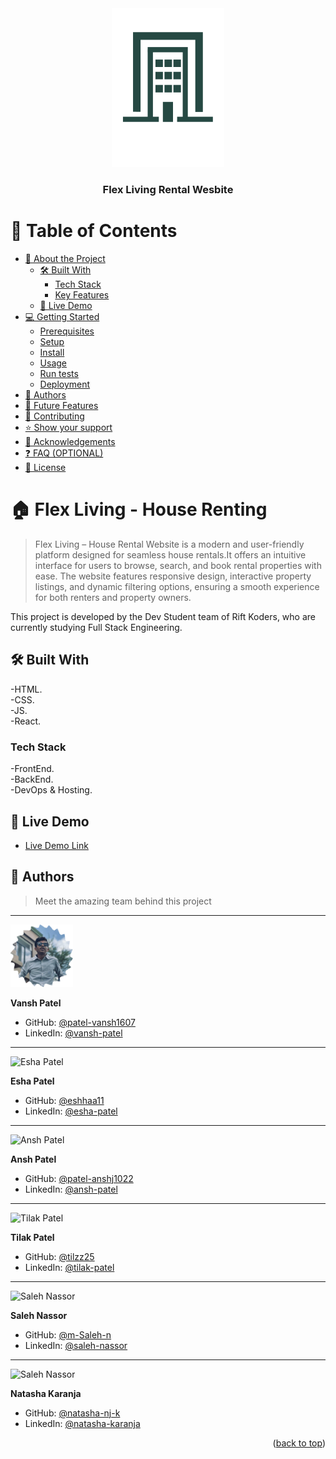   <div align="center">
  <img src="./Images/company-logo.png" alt="logo" width="180"  height="auto" />
  <br/>

  <h3><b>Flex Living Rental Wesbite</b></h3>

  </div>

<!-- TABLE OF CONTENTS -->

# 📗 Table of Contents

- [📖 About the Project](#about-project)
  - [🛠 Built With](#built-with)
    - [Tech Stack](#tech-stack)
    - [Key Features](#key-features)
  - [🚀 Live Demo](#live-demo)
- [💻 Getting Started](#getting-started)
  - [Prerequisites](#prerequisites)
  - [Setup](#setup)
  - [Install](#install)
  - [Usage](#usage)
  - [Run tests](#run-tests)
  - [Deployment](#deployment)
- [👥 Authors](#authors)
- [🔭 Future Features](#future-features)
- [🤝 Contributing](#contributing)
- [⭐️ Show your support](#support)
- [🙏 Acknowledgements](#acknowledgements)
- [❓ FAQ (OPTIONAL)](#faq)
- [📝 License](#license)

<!-- PROJECT DESCRIPTION -->

# 🏠 Flex Living - House Renting <a name="about-project"></a>

> Flex Living – House Rental Website is a modern and user-friendly platform designed for seamless house rentals.It offers an intuitive interface for users to browse, search, and book rental properties with ease. The website features responsive design, interactive property listings, and dynamic filtering options, ensuring a smooth experience for both renters and property owners.

This project is developed by the Dev Student team of Rift Koders, who are currently studying Full Stack Engineering.


## 🛠 Built With <a name="built-with"></a>
-HTML.<br>
-CSS.<br>
-JS.<br>
-React.


### Tech Stack <a name="tech-stack"></a>

-FrontEnd. <br>
-BackEnd.<br>
-DevOps & Hosting.


<!-- LIVE DEMO -->

## 🚀 Live Demo <a name="live-demo"></a>

- [Live Demo Link](https://flex-living-rental-website.vercel.app/)


<!-- AUTHORS -->

## 👥 Authors <a name="authors"></a>

> Meet the amazing team behind this project
<hr>
<img src="./Images/vansh.png" alt="Vansh Patel" width="100" >

**Vansh Patel**

- GitHub: [@patel-vansh1607](https://github.com/patel-vansh1607)
- LinkedIn: [@vansh-patel](https://www.linkedin.com/in/vansh-patel-72650b26a/)

<hr>
<img src="./Images/" alt="Esha Patel" width="100" >

**Esha Patel**

- GitHub: [@eshhaa11](https://github.com/Eshhaa11)
- LinkedIn: [@esha-patel](https://www.linkedin.com/in/esha-patel-9463ab317)

<hr>
<img src="./Images/" alt="Ansh Patel" width="100" >

 **Ansh Patel**

- GitHub: [@patel-anshj1022](https://github.com/Patel-anshj1022)
- LinkedIn: [@ansh-patel](https://www.linkedin.com/in/ansh-patel-245513337/)

<hr>
<img src="./Images/" alt="Tilak Patel" width="100" >

 **Tilak Patel**

- GitHub: [@tilzz25](https://github.com/tilzz25)
- LinkedIn: [@tilak-patel](https://www.linkedin.com/in/tilak-patel-a226a5337/)

<hr>
<img src="./Images/" alt="Saleh Nassor" width="100" >

 **Saleh Nassor**

- GitHub: [@m-Saleh-n](https://github.com/M-Saleh-N)
- LinkedIn: [@saleh-nassor](https://www.linkedin.com/in/saleh-nasser-429513337)

<hr>
<img src="./Images/" alt="Saleh Nassor" width="100" >

 **Natasha Karanja**

- GitHub: [@natasha-nj-k](https://github.com/Natasha-nj-k)
- LinkedIn: [@natasha-karanja](https://www.linkedin.com/in/natasha-karanja-44117a336/)

<p align="right">(<a href="#readme-top">back to top</a>)</p>

